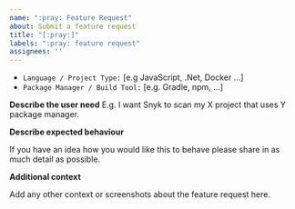 ```yaml
---
name: ":pray: Feature Request"
about: Submit a feature request
title: "[:pray:]"
labels: ":pray: feature request"
assignees: ''
---
```


- `Language / Project Type:` [e.g JavaScript, .Net, Docker ...]
- `Package Manager / Build Tool:` [e.g. Gradle, npm, ...]

**Describe the user need**
E.g. I want Snyk to scan my X project that uses Y package manager.

**Describe expected behaviour**

If you have an idea how you would like this to behave please share in as much detail as possible.

**Additional context**

Add any other context or screenshots about the feature request here.

